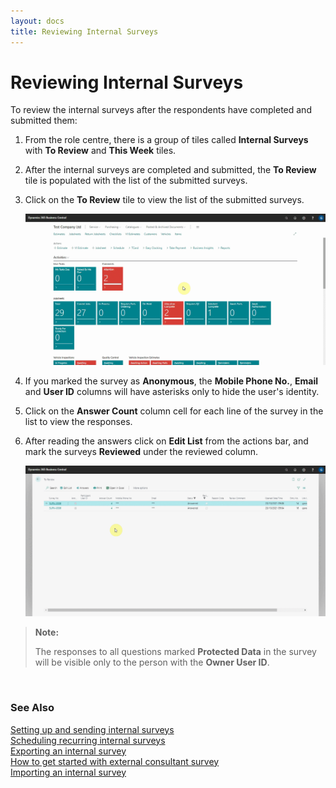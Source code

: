 ```yaml
---
layout: docs
title: Reviewing Internal Surveys
---
```


# Reviewing Internal Surveys

To review the internal surveys after the respondents have completed and submitted them:
1. From the role centre, there is a group of tiles called **Internal Surveys** with **To Review** and **This Week** tiles.
2. After the internal surveys are completed and submitted, the **To Review** tile is populated with the list of the submitted surveys.
3. Click on the **To Review** tile to view the list of the submitted surveys.

   ![](media/garagehive-internal-surveys001.gif)

4. If you marked the survey as **Anonymous**, the **Mobile Phone No.**, **Email** and **User ID** columns will have asterisks only to hide the user's identity.
5. Click on the **Answer Count** column cell for each line of the survey in the list to view the responses.
5. After reading the answers click on **Edit List** from the actions bar, and mark the surveys **Reviewed** under the reviewed column.

   ![](media/garagehive-internal-surveys002.gif)

> **Note:**
>
> The responses to all questions marked **Protected Data** in the survey will be visible only to the person with the **Owner User ID**.

<br>

### **See Also**

[Setting up and sending internal surveys](garagehive-setting-up-and-sending-internal-surveys.html) \
[Scheduling recurring internal surveys](garagehive-scheduling-recurring-internal-surveys.html) \
[Exporting an internal survey](garagehive-exporting-an-internal-survey.html) \
[How to get started with external consultant survey](garagehive-how-to-get-started-with-external-consultant-survey.html) \
[Importing an internal survey](garagehive-importing-an-internal-survey.html)